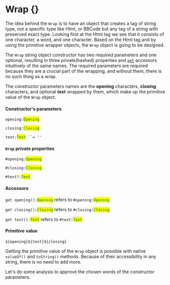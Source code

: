 # Wrap {}

The idea behind the `Wrap` is to have an object that creates a tag of string type, not a specific type like Html, or BBCode but any tag of a string with preserved exact type. Looking first at the Html tag we see that it consists of one character, a word, and one character. Based on the Html tag and by using the primitive wrapper objects, the `Wrap` object is going to be designed.

The `Wrap` string object constructor has two required parameters and one optional, resulting in three private(hashed) properties and [`get`](https://developer.mozilla.org/en-US/docs/Web/JavaScript/Reference/Functions/get) accessors intuitively of the same names. The required parameters are required because they are a crucial part of the wrapping, and without them, there is no such thing as a wrap.

The constructor parameters names are the **opening** characters, **closing** characters, and optional **text** wrapped by them, which make up the primitive value of the `Wrap` object.&#x20;

#### Constructor's parameters

`opening:`<mark style="color:green;">`Opening`</mark>

`closing:`<mark style="color:green;">`Closing`</mark>

`text:`<mark style="color:green;">`Text`</mark>` ``= ''`

#### `Wrap` private properties

`#opening:`<mark style="color:green;">`Opening`</mark>

`#closing:`<mark style="color:green;">`Closing`</mark>

`#text?:`<mark style="color:green;">`Text`</mark>

#### Accessors

`get opening():`<mark style="color:green;">`Opening`</mark> refers to `#opening:`<mark style="color:green;">`Opening`</mark>

`get closing():`<mark style="color:green;">`Closing`</mark> refers to `#closing:`<mark style="color:green;">`Closing`</mark>

`get text():`<mark style="color:green;">`Text`</mark> refers to `#text:`<mark style="color:green;">`Text`</mark>

#### Primitive value

`${opening}${text}${closing}`

Getting the primitive value of the `Wrap` object is possible with native `valueOf()` and `toString()` methods. Because of their accessibility in any string, there is no need to add more.



Let's do some analysis to approve the chosen words of the constructor parameters.
